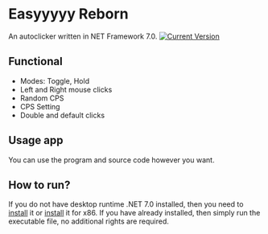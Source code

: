 # Easyyyyy Reborn
An autoclicker written in NET Framework 7.0. [![Current Version](https://img.shields.io/badge/version-2.0.0.0-blue.svg)](https://github.com/mentolaass/Easyyyyy)

## Functional
* Modes: Toggle, Hold
* Left and Right mouse clicks
* Random CPS
* CPS Setting
* Double and default clicks

## Usage app
You can use the program and source code however you want.

## How to run?
If you do not have desktop runtime .NET 7.0 installed, then you need to [install](https://dotnet.microsoft.com/en-us/download/dotnet/thank-you/runtime-desktop-7.0.13-windows-x64-installer) it or [install](https://dotnet.microsoft.com/en-us/download/dotnet/thank-you/runtime-desktop-7.0.13-windows-x86-installer) it for x86. If you have already installed, then simply run the executable file, no additional rights are required.
